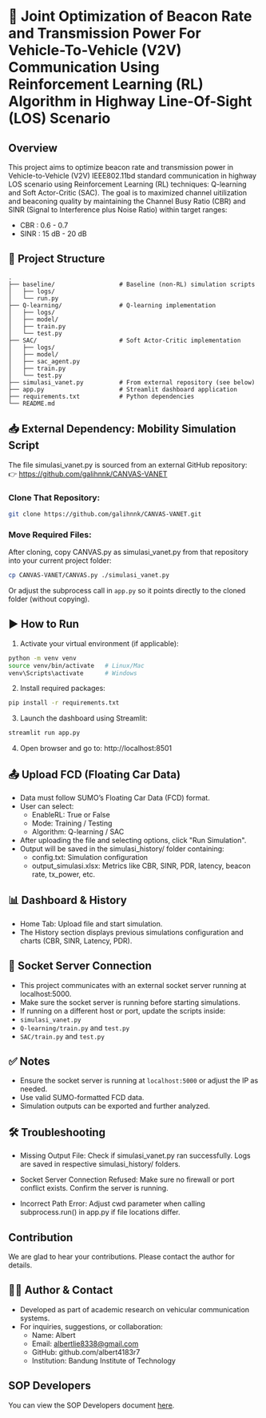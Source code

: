 # 🚗 Joint Optimization of Beacon Rate and Transmission Power For Vehicle-To-Vehicle (V2V) Communication Using Reinforcement Learning (RL) Algorithm in Highway Line-Of-Sight (LOS) Scenario

## Overview
This project aims to optimize beacon rate and transmission power in Vehicle-to-Vehicle (V2V) IEEE802.11bd standard communication in  highway LOS scenario using Reinforcement Learning (RL) techniques: Q-learning and Soft Actor-Critic (SAC). The goal is to maximized channel uitilization and beaconing quality by maintaining the Channel Busy Ratio (CBR) and SINR (Signal to Interference plus Noise Ratio) within target ranges:
- CBR : 0.6 - 0.7
- SINR : 15 dB - 20 dB

## 📁 Project Structure
```
.
├── baseline/                  # Baseline (non-RL) simulation scripts
│   ├── logs/
│   └── run.py
├── Q-learning/                # Q-learning implementation
│   ├── logs/
│   ├── model/
│   ├── train.py
│   └── test.py
├── SAC/                       # Soft Actor-Critic implementation
│   ├── logs/
│   ├── model/
│   ├── sac_agent.py
│   ├── train.py
│   └── test.py
├── simulasi_vanet.py          # From external repository (see below)
├── app.py                     # Streamlit dashboard application
├── requirements.txt           # Python dependencies
└── README.md              
```

## 📥 External Dependency: Mobility Simulation Script
The file simulasi_vanet.py is sourced from an external GitHub repository:<br>
👉 https://github.com/galihnnk/CANVAS-VANET

### Clone That Repository:
```bash 
git clone https://github.com/galihnnk/CANVAS-VANET.git
```

### Move Required Files:
After cloning, copy CANVAS.py as simulasi_vanet.py from that repository into your current project folder:
```bash 
cp CANVAS-VANET/CANVAS.py ./simulasi_vanet.py
```
Or adjust the subprocess call in ```app.py``` so it points directly to the cloned folder (without copying).


## ▶️ How to Run
1. Activate your virtual environment (if applicable):
```bash
python -m venv venv
source venv/bin/activate   # Linux/Mac
venv\Scripts\activate      # Windows
```

2. Install required packages:
```bash
pip install -r requirements.txt
```

3. Launch the dashboard using Streamlit:
```bash
streamlit run app.py
```

4. Open browser and go to: http://localhost:8501

## 📤 Upload FCD (Floating Car Data)
- Data must follow SUMO’s Floating Car Data (FCD) format.
- User can select:
  - EnableRL: True or False
  - Mode: Training / Testing
  - Algorithm: Q-learning / SAC
- After uploading the file and selecting options, click "Run Simulation".
- Output will be saved in the simulasi_history/ folder containing:
   - config.txt: Simulation configuration
   - output_simulasi.xlsx: Metrics like CBR, SINR, PDR, latency, beacon rate, tx_power, etc.

## 📊 Dashboard & History
- Home Tab: Upload file and start simulation.
- The History section displays previous simulations configuration and charts (CBR, SINR, Latency, PDR).

## 🔌 Socket Server Connection
- This project communicates with an external socket server running at localhost:5000.
- Make sure the socket server is running before starting simulations.
- If running on a different host or port, update the scripts inside:
- ```simulasi_vanet.py```
- ```Q-learning/train.py``` and ```test.py```
- ```SAC/train.py``` and ```test.py```

## ✅ Notes
- Ensure the socket server is running at ```localhost:5000``` or adjust the IP as needed.
- Use valid SUMO-formatted FCD data.
- Simulation outputs can be exported and further analyzed.

## 🛠️ Troubleshooting
- Missing Output File:
Check if simulasi_vanet.py ran successfully. Logs are saved in respective simulasi_history/ folders.

- Socket Server Connection Refused:
Make sure no firewall or port conflict exists. Confirm the server is running.

- Incorrect Path Error:
Adjust cwd parameter when calling subprocess.run() in app.py if file locations differ.

## Contribution
We are glad to hear your contributions. Please contact the author for details.

## 👨‍💻 Author & Contact
- Developed as part of academic research on vehicular communication systems.
- For inquiries, suggestions, or collaboration:
   - Name: Albert
   - Email: albertlie8338@gmail.com
   - GitHub: github.com/albert4183r7
   - Institution: Bandung Institute of Technology
 
## SOP Developers
You can view the SOP Developers document [here](SOP_GIT.pdf).
